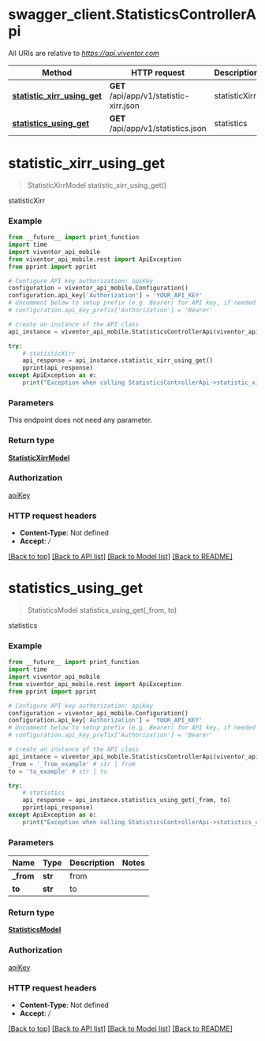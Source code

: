 # swagger_client.StatisticsControllerApi

All URIs are relative to *https://api.viventor.com*

Method | HTTP request | Description
------------- | ------------- | -------------
[**statistic_xirr_using_get**](StatisticsControllerApi.md#statistic_xirr_using_get) | **GET** /api/app/v1/statistic-xirr.json | statisticXirr
[**statistics_using_get**](StatisticsControllerApi.md#statistics_using_get) | **GET** /api/app/v1/statistics.json | statistics


# **statistic_xirr_using_get**
> StatisticXirrModel statistic_xirr_using_get()

statisticXirr

### Example
```python
from __future__ import print_function
import time
import viventor_api_mobile
from viventor_api_mobile.rest import ApiException
from pprint import pprint

# Configure API key authorization: apiKey
configuration = viventor_api_mobile.Configuration()
configuration.api_key['Authorization'] = 'YOUR_API_KEY'
# Uncomment below to setup prefix (e.g. Bearer) for API key, if needed
# configuration.api_key_prefix['Authorization'] = 'Bearer'

# create an instance of the API class
api_instance = viventor_api_mobile.StatisticsControllerApi(viventor_api_mobile.ApiClient(configuration))

try:
    # statisticXirr
    api_response = api_instance.statistic_xirr_using_get()
    pprint(api_response)
except ApiException as e:
    print("Exception when calling StatisticsControllerApi->statistic_xirr_using_get: %s\n" % e)
```

### Parameters
This endpoint does not need any parameter.

### Return type

[**StatisticXirrModel**](StatisticXirrModel.md)

### Authorization

[apiKey](../README.md#apiKey)

### HTTP request headers

 - **Content-Type**: Not defined
 - **Accept**: */*

[[Back to top]](#) [[Back to API list]](../README.md#documentation-for-api-endpoints) [[Back to Model list]](../README.md#documentation-for-models) [[Back to README]](../README.md)

# **statistics_using_get**
> StatisticsModel statistics_using_get(_from, to)

statistics

### Example
```python
from __future__ import print_function
import time
import viventor_api_mobile
from viventor_api_mobile.rest import ApiException
from pprint import pprint

# Configure API key authorization: apiKey
configuration = viventor_api_mobile.Configuration()
configuration.api_key['Authorization'] = 'YOUR_API_KEY'
# Uncomment below to setup prefix (e.g. Bearer) for API key, if needed
# configuration.api_key_prefix['Authorization'] = 'Bearer'

# create an instance of the API class
api_instance = viventor_api_mobile.StatisticsControllerApi(viventor_api_mobile.ApiClient(configuration))
_from = '_from_example' # str | from
to = 'to_example' # str | to

try:
    # statistics
    api_response = api_instance.statistics_using_get(_from, to)
    pprint(api_response)
except ApiException as e:
    print("Exception when calling StatisticsControllerApi->statistics_using_get: %s\n" % e)
```

### Parameters

Name | Type | Description  | Notes
------------- | ------------- | ------------- | -------------
 **_from** | **str**| from | 
 **to** | **str**| to | 

### Return type

[**StatisticsModel**](StatisticsModel.md)

### Authorization

[apiKey](../README.md#apiKey)

### HTTP request headers

 - **Content-Type**: Not defined
 - **Accept**: */*

[[Back to top]](#) [[Back to API list]](../README.md#documentation-for-api-endpoints) [[Back to Model list]](../README.md#documentation-for-models) [[Back to README]](../README.md)

